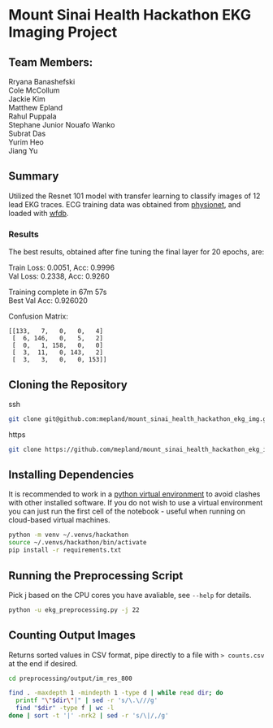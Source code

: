 # Mount Sinai Health Hackathon EKG Imaging Project

## Team Members:
Rryana Banashefski  
Cole McCollum  
Jackie Kim  
Matthew Epland  
Rahul Puppala  
Stephane Junior Nouafo Wanko  
Subrat Das  
Yurim Heo  
Jiang Yu

## Summary
Utilized the Resnet 101 model with transfer learning to classify images of 12 lead EKG traces.
ECG training data was obtained from [physionet](https://physionet.org/content/ptbdb/1.0.0/), and loaded with [wfdb](https://github.com/MIT-LCP/wfdb-python).  

### Results
The best results, obtained after fine tuning the final layer for 20 epochs, are:  

Train Loss: 0.0051, Acc: 0.9996  
Val Loss: 0.2338, Acc: 0.9260  

Training complete in 67m 57s  
Best Val Acc: 0.926020  

Confusion Matrix:  
```
[[133,   7,   0,   0,   4]
 [  6, 146,   0,   5,   2]
 [  0,   1, 158,   0,   0]
 [  3,  11,   0, 143,   2]
 [  3,   3,   0,   0, 153]]
```
 
## Cloning the Repository
ssh  
```bash
git clone git@github.com:mepland/mount_sinai_health_hackathon_ekg_img.git
```

https  
```bash
git clone https://github.com/mepland/mount_sinai_health_hackathon_ekg_img.git
```

## Installing Dependencies
It is recommended to work in a [python virtual environment](https://realpython.com/python-virtual-environments-a-primer/) to avoid clashes with other installed software. If you do not wish to use a virtual environment you can just run the first cell of the notebook - useful when running on cloud-based virtual machines.
```bash
python -m venv ~/.venvs/hackathon
source ~/.venvs/hackathon/bin/activate
pip install -r requirements.txt
```

## Running the Preprocessing Script
Pick j based on the CPU cores you have avaliable, see `--help` for details.
```bash
python -u ekg_preprocessing.py -j 22
```

## Counting Output Images
Returns sorted values in CSV format, pipe directly to a file with `> counts.csv` at the end if desired.
```bash
cd preprocessing/output/im_res_800

find . -maxdepth 1 -mindepth 1 -type d | while read dir; do
  printf "\"$dir\"|" | sed -r 's/\.\///g'
  find "$dir" -type f | wc -l
done | sort -t '|' -nrk2 | sed -r 's/\|/,/g'
```
